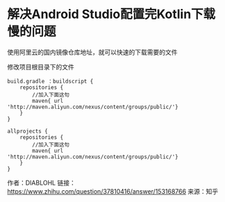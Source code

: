 # 解决Android Studio配置完Kotlin下载慢的问题

使用阿里云的国内镜像仓库地址，就可以快速的下载需要的文件

修改项目根目录下的文件

	build.gradle ：buildscript {
	    repositories {
			//加入下面这句
	        maven{ url 'http://maven.aliyun.com/nexus/content/groups/public/'}
	    }
	}
	
	allprojects {
	    repositories {
			//加入下面这句
	        maven{ url 'http://maven.aliyun.com/nexus/content/groups/public/'}
	    }
	}

作者：DIABLOHL
链接：https://www.zhihu.com/question/37810416/answer/153168766
来源：知乎